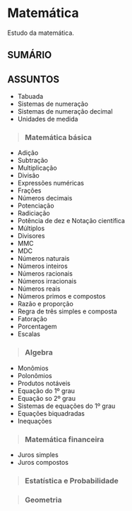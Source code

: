 # Matemática
Estudo da matemática.

## SUMÁRIO


## ASSUNTOS

* Tabuada
* Sistemas de numeração
* Sistemas de numeração decimal
* Unidades de medida

> ### Matemática básica
* Adição
* Subtração
* Multiplicação
* Divisão
* Expressões numéricas
* Frações
* Números decimais
* Potenciação
* Radiciação
* Potência de dez e Notação científica
* Múltiplos
* Divisores
* MMC
* MDC
* Números naturais
* Números inteiros
* Números racionais
* Números irracionais
* Números reais
* Números primos e compostos
* Razão e proporção
* Regra de três simples e composta
* Fatoração
* Porcentagem
* Escalas

> ### Algebra
* Monômios
* Polonômios
* Produtos notáveis
* Equação do 1º grau
* Equação so 2º grau
* Sistemas de equações do 1º grau
* Equações biquadradas
* Inequações

> ### Matemática financeira
* Juros simples
* Juros compostos

> ### Estatística e Probabilidade


> ### Geometria